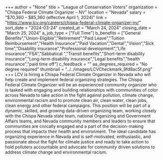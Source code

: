 +++
author = "None"
title = "League of Conservation Voters"
organization = "Chispa Federal Climate Organizer – NV"
location = "Nevada"
salary = "$70,360 – $85,360 (effective April 1, 2024)"
link = "https://www.lcv.org/careers/chispa-federal-climate-organizer-nv/"
sort_date = "2024-03-24"
created_at = "March 24, 2024"
closing_date = "March 25, 2024"
a_job_type = ["Full Time"]
b_benefits = ["General Benefits","Union-Eligible","Retirement","Paid Leave","Tuition Reimbursement","Health Insurance","Paid Vacation","Dental","Vision","Sick time","Disability insurance","Professional development","Life insurance","FSA","Sabbatical ","Transit benefits","Short-term disability insurance","Long-term disability insurance","Legal benefits","health insurance","paid time off"]
c_feedback = ""
aa_degrees_required = "No degree required"
thumbnail = "../../images/LCVCheckmark_9fd8ac5f.png"
+++
LCV is hiring a Chispa Federal Climate Organizer in Nevada who will help create and implement federal organizing strategies. The Chispa Federal Climate Organizer will be an experienced community organizer who is tasked with engaging and building relationships with communities of color across Nevada to take action in the fight against pollution, climate change, environmental racism and to promote clean air, clean water, clean jobs, clean energy and other federal campaigns. This position will be part of a dynamic, skilled, and growing data-driven organizing team, working closely with the Chispa Nevada state team, national Organizing and Government Affairs teams, and Nevada community members and leaders to ensure that communities are civically engaged and a part of the decision-making process that impacts their health and environment. The ideal candidate has organizing experience in Nevada and is self-motivated, enthusiastic, and passionate about the fight for climate justice and ready to take action to hold polluters accountable and advocate for community driven solutions to address climate change and environmental racism. 

